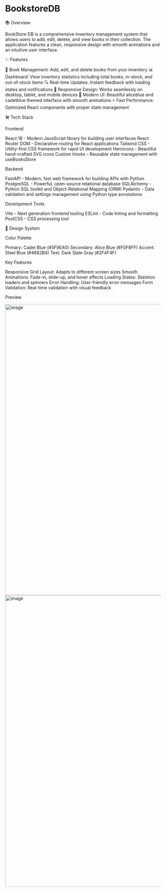 # BookstoreDB
📚 Overview

BookStore DB is a comprehensive inventory management system that allows users to add, edit, delete, and view books in their collection. The application features a clean, responsive design with smooth animations and an intuitive user interface.

✨ Features

📖 Book Management: Add, edit, and delete books from your inventory
📊 Dashboard: View inventory statistics including total books, in-stock, and out-of-stock items
🔍 Real-time Updates: Instant feedback with loading states and notifications
📱 Responsive Design: Works seamlessly on desktop, tablet, and mobile devices
🎨 Modern UI: Beautiful aliceblue and cadetblue themed interface with smooth animations
⚡ Fast Performance: Optimized React components with proper state management

🛠️ Tech Stack

Frontend

React 18 - Modern JavaScript library for building user interfaces
React Router DOM - Declarative routing for React applications
Tailwind CSS - Utility-first CSS framework for rapid UI development
Heroicons - Beautiful hand-crafted SVG icons
Custom Hooks - Reusable state management with useBooksStore

Backend

FastAPI - Modern, fast web framework for building APIs with Python
PostgreSQL - Powerful, open-source relational database
SQLAlchemy - Python SQL toolkit and Object-Relational Mapping (ORM)
Pydantic - Data validation and settings management using Python type annotations

Development Tools

Vite - Next generation frontend tooling
ESLint - Code linting and formatting
PostCSS - CSS processing tool

🎨 Design System

Color Palette

Primary: Cadet Blue (#5F9EA0)
Secondary: Alice Blue (#F0F8FF)
Accent: Steel Blue (#4682B4)
Text: Dark Slate Gray (#2F4F4F)

Key Features

Responsive Grid Layout: Adapts to different screen sizes
Smooth Animations: Fade-in, slide-up, and hover effects
Loading States: Skeleton loaders and spinners
Error Handling: User-friendly error messages
Form Validation: Real-time validation with visual feedback

Preview

<img width="1918" height="941" alt="image" src="https://github.com/user-attachments/assets/c1962c88-cde5-4ba1-a9a0-c3a51a8d20b6" />

<img width="1919" height="943" alt="image" src="https://github.com/user-attachments/assets/bcdb6cea-4e58-493c-a946-c923f2fb5dfd" />
